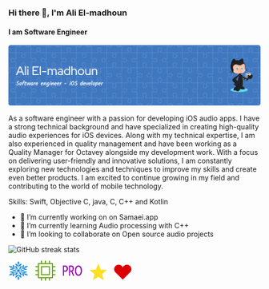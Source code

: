 ### Hi there 👋, I'm Ali El-madhoun
#### I am Software Engineer
![I am Software Engineer](https://raw.githubusercontent.com/alimadhoun/alimadhoun/main/header.png)

As a software engineer with a passion for developing iOS audio apps. I have a strong technical background and have specialized in creating high-quality audio experiences for iOS devices. Along with my technical expertise, I am also experienced in quality management and have been working as a Quality Manager for Octavey alongside my development work. With a focus on delivering user-friendly and innovative solutions, I am constantly exploring new technologies and techniques to improve my skills and create even better products. I am excited to continue growing in my field and contributing to the world of mobile technology.

Skills: Swift, Objective C, java, C, C++ and Kotlin

- 🔭 I’m currently working on on Samaei.app 
- 🌱 I’m currently learning Audio processing with C++ 
- 👯 I’m looking to collaborate on Open source audio projects 


![GitHub streak stats](https://streak-stats.demolab.com/?user=alimadhoun)  




<a href='https://archiveprogram.github.com/'><img src='https://raw.githubusercontent.com/acervenky/animated-github-badges/master/assets/acbadge.gif' width='40' height='40'></a> <a href='https://docs.github.com/en/developers'><img src='https://raw.githubusercontent.com/acervenky/animated-github-badges/master/assets/devbadge.gif' width='40' height='40'></a> <a href='https://github.com/pricing'><img src='https://raw.githubusercontent.com/acervenky/animated-github-badges/master/assets/pro.gif' width='40' height='40'></a> <a href='https://stars.github.com/'><img src='https://raw.githubusercontent.com/acervenky/animated-github-badges/master/assets/starbadge.gif' width='35' height='35'></a> <a href='https://docs.github.com/en/github/supporting-the-open-source-community-with-github-sponsors'><img src='https://raw.githubusercontent.com/acervenky/animated-github-badges/master/assets/sponsorbadge.gif' width='35' height='35'></a> 

